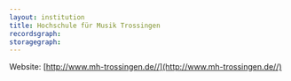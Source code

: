 ```yaml
---
layout: institution
title: Hochschule für Musik Trossingen
recordsgraph: 
storagegraph: 
---
```


Website: [http://www.mh-trossingen.de//](http://www.mh-trossingen.de//)
